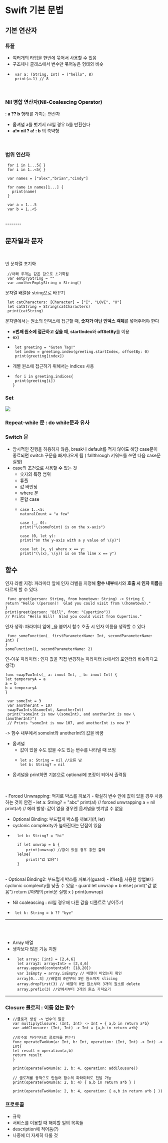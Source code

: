 # Swift 기본 문법

## 기본 연산자

### 튜플
- 여러개의 타입을 한번에 묶어서 사용할 수 있음 
- 구조체나 클래스에서 변수만 묶어놓은 형태와 비슷
-      var a: (String, Int) = ("hello", 8)
       print(a.1) // 8

<br>

### Nil 병합 연산자(Nil-Coalescing Operator)
: **a ?? b** 형태를 가지는 연산자 
- 옵셔널 a를 벗겨서 nil일 경우 b를 반환한다
- **a!= nil ? a! : b** 의 축약형
  
<br>

### 범위 연산자
     for i in 1...5{ }
     for i in 1..<5{ }

     var names = ["alex","brian","cindy"]

     for name in names[1...] {
       print(name)
     }

     var a = 1...5
     var b = 1..<5
<br>
--------

## 문자열과 문자
<br>

빈 문자열 초기화

     //아래 두개는 같은 값으로 초기화됨
     var emtpryString = ""
     var anotherEmptyString = String() 


문자열 배열을 string으로 바꾸기
     
     let catCharacters: [Character] = ["I", "LOVE", "U"]
     let catString = String(catCharacters)
     print(catString)

문자열에서는 원소의 인덱스에 접근할 때, **숫자가 아닌 인덱스 객체**를 넣어주어야 한다
- **n번째 원소에 접근하고 싶을 때**, **startIndex**와 **offSetBy**를 이용
- ex)
- 
       let greeting = "Guten Tag!"
       let index = greeting.index(greeting.startIndex, offsetBy: 0)
       print(greeting[index])

- 개별 원소에 접근하기 위해서는 indices 사용
-      for i in greeting.indices{
       print(greeting[i])
      }


### Set
![ ](https://gblobscdn.gitbook.com/assets%2F-LKLx6PA5iF3Uq2IzQsf%2F-LKM6rLq40OpYV8Jv5il%2F-LKM7iM3pCfbS4h6Lq-6%2FC7EEA172-39EF-49BA-876D-CD2A72D5E2DC.png?alt=media&token=d054a78a-98bc-4085-bfdb-7405dbe5dd70)


### Repeat-while 문 : do while문과 유사
### Switch 문 
- 암시적인 진행을 허용하지 않음, break나 default를 적지 않아도 해당 case문이 종료되면 switch 구문을 빠져나오게 됨 ( fallthrough 키워드를 쓰면 다음 case문 실행)
- case의 조건으로 사용할 수 있는 것
  - 숫자의 특정 범위 
  - 튜플
  - 값 바인딩
  - where 문
  - 혼합 case
  - 
        case 1..<5:
        naturalCount = "a few"

        case (_, 0):
        print("\(somePoint) is on the x-axis")

        case (0, let y):
        print("on the y-axis with a y value of \(y)")

        case let (x, y) where x == y:
        print("(\(x), \(y)) is on the line x == y")


## 함수
인자 라벨 지정: 파라미터 앞에 인자 라벨을 지정해 **함수 내부**에서와 **호출 시 인자 이름**을 다르게 할 수 있다.

     func greet(person: String, from hometown: String) -> String {
    return "Hello \(person)!  Glad you could visit from \(hometown)."
    }
    print(greet(person: "Bill", from: "Cupertino"))
    // Prints "Hello Bill!  Glad you could visit from Cupertino."

인자 생략: 파라미터 앞에 _을 붙여서 함수 호출 시 인자 이름을 생략할 수 있다 

     func someFunction(_ firstParameterName: Int, secondParameterName: Int) {
    }
    someFunction(1, secondParameterName: 2)


인-아웃 파라미터 : 인자 값을 직접 변경하는 파라미터
(c에서의 포인터와 비슷하다고 생각)

    func swapTwoInts(_ a: inout Int, _ b: inout Int) {
    let temporaryA = a
    a = b
    b = temporaryA
    }
     
     var someInt = 3
     var anotherInt = 107
     swapTwoInts(&someInt, &anotherInt)
     print("someInt is now \(someInt), and anotherInt is now \(anotherInt)")
     // Prints "someInt is now 107, and anotherInt is now 3"

-> 함수 내부에서 someInt와 anotherInt의 값을 바꿈 



- 옵셔널
  - 값이 있을 수도 없을 수도 있는 변수를 나타낼 때 쓰임
  -     let a: String = nil //오류 남
        let b: String? = nil 
-  옵셔널을 print하면 기본으로 optional에 포장이 되어서 출력됨
<br>
<br>
- Forced Unwrapping: 억지로 박스를 까보기
- 확실히 변수 안에 값이 있을 경우 사용하는 것이 안전
-     let a: String? = "abc"
      print(a!) // forced unwrapping 
      a = nil
      print(a!) // 에러 발생: 값이 없을 경우엔 옵셔널을 벗겨낼 수 없음

<br>

- Optional Binding: 부드럽게 박스를 까보기(if, let)
- cyclonic complexity가 높아진다는 단점이 있음
-       let b: String? = "hi"
        
        if let unwrap = b {
            print(unwrap) //값이 있을 경우 값만 출력
        }else{
            print("값 없음")
        }


<br>
- Optional Binding2: 부드럽게 박스를 까보기(guard)
- if/let을 사용한 방법보다 cyclonic complexity를 낮출 수 있음
-    
    guard let unwrap = b else{
            print("값 없음")
            return //아래의 print문 실행 x 
        }
        print(unwrap)

<br>

- Nil coaleascing : nil일 경우에 다른 값을 디폴트로 넣어주기 
-      let k: String = b ?? "bye"

-------
<br>
<br>

- Array 배열 
- 생각보다 많은 기능 지원
- 
        let array: [int] = [2,4,6]
        let array2: array<Int> = [2,4,6]
        array.append(contentsOf: [18,20])
        var IsEmpty = array.isEmpty // 배열이 비었는지 확인
        array[0...3] //배열의 0번부터 3번 원소까지 slicing
        array.dropFirst(3) // 배열의 0번 원소부터 3개의 원소를 delete
        array.prefix(3) //앞에서부터 3개의 원소 가져오기 


------

### Closure 클로저 : 이름 없는 함수
-     //클로저 생성 -> 변수의 일종
      var multiplyClosure: (Int, Int) -> Int = { a,b in return a*b}
      var addClousure: (Int, Int) -> Int = {a,b in return a+b}

      //함수의 파라미터로 클로저를 받는다
      func operateTwoNum(a: Int, b: Int, operation: (Int, Int) -> Int) -> Int{
      let result = operation(a,b)
      return result
      }

      print(operateTwoNum(a: 2, b: 4, operation: addClousure))

      // 클로저를 동적으로 만들어 함수의 파라미터로 전달 가능
      print(operateTwoNum(a: 2, b: 4) { a,b in return a*b } )

      print(operateTwoNum(a: 2, b: 4, operation: { a,b in return a*b } ))



### 프로토콜 
  - 규약
  - 서비스를 이용할 때 해야할 일의 목록들 
  - description에 적어둠(?) 
  - 나중에 더 자세히 다룰 것
